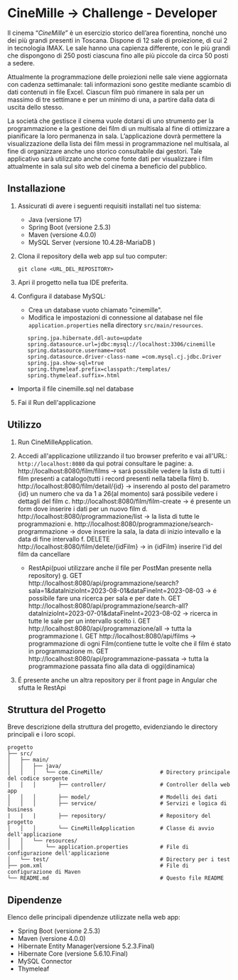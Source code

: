 # CineMille -> Challenge - Developer

Il cinema “*CineMille*” è un esercizio storico dell’area fiorentina, nonché uno dei più grandi presenti in Toscana. Dispone di 12 sale di proiezione, di cui 2 in tecnologia IMAX. Le sale hanno una capienza differente, con le più grandi che dispongono di 250 posti ciascuna fino alle più piccole da circa 50 posti a sedere.

Attualmente la programmazione delle proiezioni nelle sale viene aggiornata con cadenza settimanale: tali informazioni sono gestite mediante scambio di dati contenuti in file Excel. Ciascun film può rimanere in sala per un massimo di tre settimane e per un minimo di una, a partire dalla data di uscita dello stesso.

La società che gestisce il cinema vuole dotarsi di uno strumento per la programmazione e la gestione dei film di un multisala al fine di ottimizzare a pianificare la loro permanenza in sala. L’applicazione dovrà permettere la visualizzazione della lista dei film messi in programmazione nel multisala, al fine di organizzare anche uno storico consultabile dai gestori. Tale applicativo sarà utilizzato anche come fonte dati per visualizzare i film attualmente in sala sul sito web del cinema a beneficio del pubblico.

## Installazione

1. Assicurati di avere i seguenti requisiti installati nel tuo sistema:
    - Java (versione 17)
    - Spring Boot (versione 2.5.3)
    - Maven (versione 4.0.0)
    - MySQL Server (versione 10.4.28-MariaDB )

2. Clona il repository della web app sul tuo computer:
   ```
   git clone <URL_DEL_REPOSITORY>
   ```

3. Apri il progetto nella tua IDE preferita.

4. Configura il database MySQL:
    - Crea un database vuoto chiamato "cinemille".
    - Modifica le impostazioni di connessione al database nel file `application.properties` nella directory `src/main/resources`.
   ```
      spring.jpa.hibernate.ddl-auto=update
      spring.datasource.url=jdbc:mysql://localhost:3306/cinemille
      spring.datasource.username=root
      spring.datasource.driver-class-name =com.mysql.cj.jdbc.Driver
      spring.jpa.show-sql=true
      spring.thymeleaf.prefix=classpath:/templates/
      spring.thymeleaf.suffix=.html
   ```
- Importa il file cinemille.sql nel database

5. Fai il Run dell'applicazione

## Utilizzo

1. Run CineMilleApplication.

2. Accedi all'applicazione utilizzando il tuo browser preferito e vai all'URL: `http://localhost:8080` da qui potrai consultare le pagine:
   a. http://localhost:8080/film/films -> sará possibile vedere la lista di tutti i film presenti a catalogo(tutti i record presenti nella tabella film)
   b. http://localhost:8080/film/detail/{id} -> inserendo al posto del parametro {id} un numero che va da 1 a 26(al momento) sará possibile vedere i dettagli del film
   c. http://localhost:8080/film/film-create -> é presente un form dove inserire i dati per un nuovo film
   d. http://localhost:8080/programmazione/list -> la lista di tutte le programmazioni
   e. http://localhost:8080/programmazione/search-programmazione -> dove inserire la sala, la data di inizio intevallo e la data di fine intervallo
   f. DELETE http://localhost:8080/film/delete/{idFilm} -> in {idFilm} inserire l'id del film da cancellare
   - RestApi(puoi utilizzare anche il file per PostMan presente nella repository)
   g. GET http://localhost:8080/api/programmazione/search?sala=1&dataInizioInt=2023-08-01&dataFineInt=2023-08-03 -> é possibile fare una ricerca per sala e per date
   h. GET http://localhost:8080/api/programmazione/search-all?dataInizioInt=2023-07-01&dataFineInt=2023-08-02 -> ricerca in tutte le sale per un intervallo scelto
   i. GET http://localhost:8080/api/programmazione/all -> tutta la programmazione
   l. GET http://localhost:8080/api/films -> programmazione di ogni Film(contiene tutte le volte che il film é stato in programmazione
   m. GET http://localhost:8080/api/programmazione-passata -> tutta la programmazione passata fino alla data di oggi(dinamica)

4. É presente anche un altra repository per il front page in Angular che sfutta le RestApi

## Struttura del Progetto

Breve descrizione della struttura del progetto, evidenziando le directory principali e i loro scopi.

```
progetto
├── src/
│   ├── main/
│   │   ├── java/
│   │   │   └── com.CineMille/                  # Directory principale del codice sorgente
│   │   │       ├── controller/                 # Controller della web app
│   │   │       ├── model/                      # Modelli dei dati
│   │   │       ├── service/                    # Servizi e logica di business
|   |   |       ├── repository/                 # Repository del progetto
│   │   │       └── CineMilleApplication        # Classe di avvio dell'applicazione
│   │   └── resources/
│   │       └── application.properties          # File di configurazione dell'applicazione
│   └── test/                                   # Directory per i test
├── pom.xml                                     # File di configurazione di Maven
└── README.md                                   # Questo file README
```

## Dipendenze

Elenco delle principali dipendenze utilizzate nella web app:

- Spring Boot (versione 2.5.3)
- Maven (versione 4.0.0)
- Hibernate Entity Manager(versione 5.2.3.Final)
- Hibernate Core (versione 5.6.10.Final)
- MySQL Connector
- Thymeleaf
